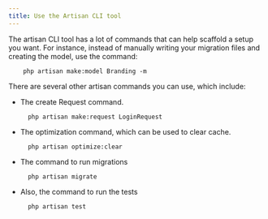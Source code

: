 ```yaml
---
title: Use the Artisan CLI tool
---
```

The artisan CLI tool has a lot of commands that can help scaffold a setup you want. For instance, instead of manually writing your migration files and creating the model, use the command:

        php artisan make:model Branding -m

There are several other artisan commands you can use, which include:

- The create Request command.

        php artisan make:request LoginRequest

- The optimization command, which can be used to clear cache.

        php artisan optimize:clear

- The command to run migrations

        php artisan migrate

- Also, the command to run the tests

        php artisan test




